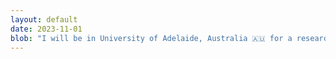 ```yaml
---
layout: default
date: 2023-11-01
blob: "I will be in University of Adelaide, Australia 🇦🇺 for a research visit from November onwards!"
---
```

